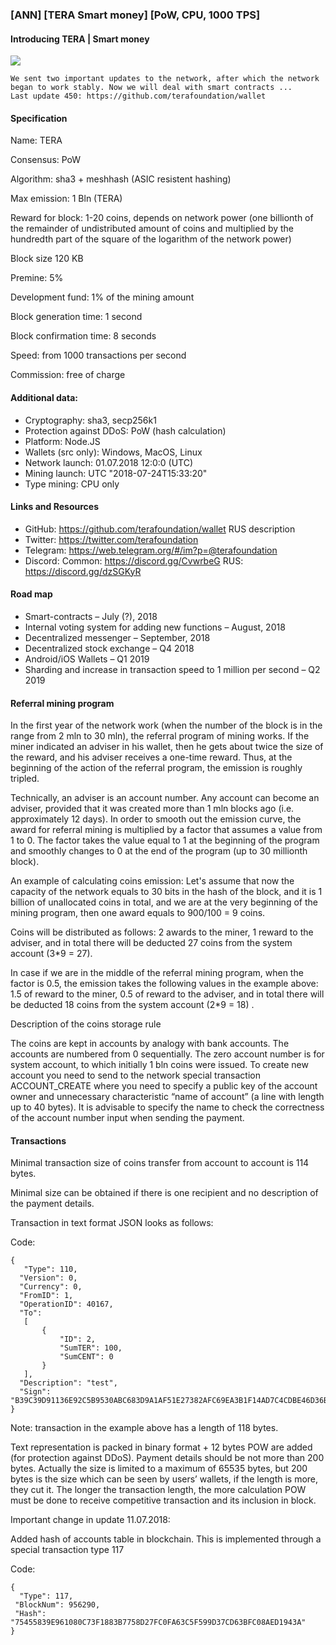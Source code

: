 ### [ANN] [TERA Smart money] [PoW, CPU, 1000 TPS]


#### Introducing TERA | Smart money 


![](https://ip.bitcointalk.org/?u=https%3A%2F%2Fraw.githubusercontent.com%2Fterafoundation%2Fwallet%2Fmaster%2FPic%2FTera.png&t=592&c=-AjXIgqy8s7IVw)

    We sent two important updates to the network, after which the network began to work stably. Now we will deal with smart contracts ...
    Last update 450: https://github.com/terafoundation/wallet 



#### Specification

Name: TERA

Consensus: PoW

Algorithm:  sha3 + meshhash (ASIC resistent hashing)

Max emission: 1 Bln (TERA)

Reward for block: 1-20 coins, depends on network power (one billionth of the remainder of undistributed amount of coins and multiplied by the hundredth part of the square of the logarithm of the network power)

Block size 120 KB

Premine: 5%

Development fund: 1% of the mining amount

Block generation time: 1 second

Block confirmation time: 8 seconds

Speed: from 1000 transactions per second

Commission: free of charge 


#### Additional data:

- Cryptography: sha3, secp256k1
- Protection against DDoS: PoW (hash calculation)
- Platform: Node.JS
- Wallets (src only): Windows, MacOS, Linux
- Network launch: 01.07.2018 12:0:0 (UTC)
- Mining launch: UTC "2018-07-24T15:33:20"
- Type mining: CPU only

#### Links and Resources

- GitHub: https://github.com/terafoundation/wallet  RUS description
- Twitter: https://twitter.com/terafoundation
- Telegram: https://web.telegram.org/#/im?p=@terafoundation
- Discord: Common: https://discord.gg/CvwrbeG RUS: https://discord.gg/dzSGKyR

#### Road map

- Smart-contracts – July (?), 2018
- Internal voting system for adding new functions – August, 2018
- Decentralized messenger – September, 2018
- Decentralized stock exchange – Q4 2018
- Android/iOS Wallets – Q1 2019
- Sharding and increase in transaction speed to 1 million per second – Q2 2019

#### Referral mining program

In the first year of the network work (when the number of the block is in the range from 2 mln to 30 mln), the referral program of mining works. If the miner indicated an adviser in his wallet, then he gets about twice the size of the reward, and his adviser receives a one-time reward. Thus, at the beginning of the action of the referral program, the emission is roughly tripled.

Technically, an adviser is an account number. Any account can become an adviser, provided that it was created more than 1 mln blocks ago (i.e. approximately 12 days).
In order to smooth out the emission curve, the award for referral mining is multiplied by a factor that assumes a value from 1 to 0. The factor takes the value equal to 1 at the beginning of the program and smoothly changes to 0 at the end of the program (up to 30 millionth block).

An example of calculating coins emission:
Let's assume that now the capacity of the network equals to 30 bits in the hash of the block, and it is 1 billion of unallocated coins in total, and we are at the very beginning of the mining program, then one award equals to 900/100 = 9 coins.

Coins will be distributed as follows: 2 awards to the miner, 1 reward to the adviser, and in total there will be deducted 27 coins from the system account (3*9 = 27).

In case if we are in the middle of the referral mining program, when the factor is 0.5, the emission takes the following values ​​in the example above: 1.5 of reward to the miner, 0.5 of reward to the adviser, and in total there will be deducted 18 coins from the system account (2*9 = 18) .

Description of the coins storage rule

The coins are kept in accounts by analogy with bank accounts. The accounts are numbered from 0 sequentially. The zero account number is for system account, to which initially 1 bln coins were issued. To create new account you need to send to the network special transaction ACCOUNT_CREATE where you need to specify a public key of the account owner and unnecessary characteristic “name of account” (a line with length up to 40 bytes). It is advisable to specify the name to check the correctness of the account number input when sending the payment.


#### Transactions

Minimal transaction size of coins transfer from account to account is 114 bytes. 

Minimal size can be obtained if there is one recipient and no description of the payment details. 

Transaction in text format JSON looks as follows:

Code:

    {
       "Type": 110,
      "Version": 0,
      "Currency": 0,
      "FromID": 1,
      "OperationID": 40167,
      "To":
       [
           {
               "ID": 2,
               "SumTER": 100,
               "SumCENT": 0
           }
       ],
      "Description": "test",
      "Sign": "B39C39D91136E92C5B9530ABC683D9A1AF51E27382AFC69EA3B1F14AD7C4CDBE46D36BD743F2B4AE7760F8DDE706D81FB8201ABBF27DABF6F1EC658FE432C141"
    }

Note: transaction in the example above has a length of 118 bytes.

Text representation is packed in binary format + 12 bytes POW are added (for protection against DDoS).
Payment details should be not more than 200 bytes. Actually the size is limited to a maximum of 65535 bytes, but 200 bytes is the size which can be seen by users’ wallets, if the length is more, they cut it.
The longer the transaction length, the more calculation POW must be done to receive competitive transaction and its inclusion in block.

Important change in update 11.07.2018:

Added hash of accounts table in blockchain. This is implemented through a special transaction type 117

Code:

    {
      "Type": 117,
     "BlockNum": 956290,
     "Hash": "75455839E961080C73F1883B7758D27FC0FA63C5F599D37CD63BFC08AED1943A"
    }
 